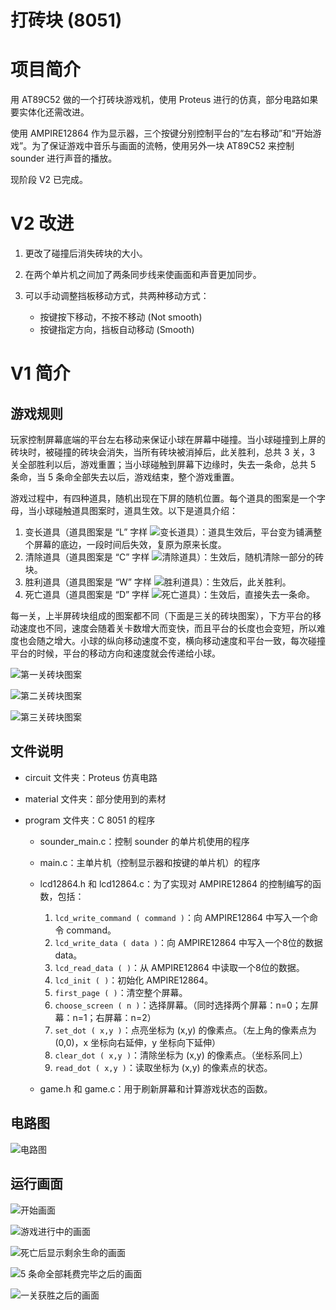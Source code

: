 打砖块 (8051)
==============

# 项目简介

用 AT89C52 做的一个打砖块游戏机，使用 Proteus 进行的仿真，部分电路如果要实体化还需改进。

使用 AMPIRE12864 作为显示器，三个按键分别控制平台的“左右移动”和“开始游戏”。为了保证游戏中音乐与画面的流畅，使用另外一块 AT89C52 来控制 sounder 进行声音的播放。

现阶段 V2 已完成。

# V2 改进

1. 更改了碰撞后消失砖块的大小。
2. 在两个单片机之间加了两条同步线来使画面和声音更加同步。
3. 可以手动调整挡板移动方式，共两种移动方式：
   
   - 按键按下移动，不按不移动 (Not smooth)
   - 按键指定方向，挡板自动移动 (Smooth)

# V1 简介

## 游戏规则

玩家控制屏幕底端的平台左右移动来保证小球在屏幕中碰撞。当小球碰撞到上屏的砖块时，被碰撞的砖块会消失，当所有砖块被消掉后，此关胜利，总共 3 关，3 关全部胜利以后，游戏重置；当小球碰触到屏幕下边缘时，失去一条命，总共 5 条命，当 5 条命全部失去以后，游戏结束，整个游戏重置。

游戏过程中，有四种道具，随机出现在下屏的随机位置。每个道具的图案是一个字母，当小球碰触道具图案时，道具生效。以下是道具介绍：

1. 变长道具（道具图案是 “L” 字样 ![变长道具](https://lh5.googleusercontent.com/-ay36V6-TnVw/UoeDXl8zxmI/AAAAAAAABWo/aq7HFFR_784/s31/%25E5%25B1%258F%25E5%25B9%2595%25E5%25BF%25AB%25E7%2585%25A7%25202013-11-16%2520%25E4%25B8%258B%25E5%258D%258810.20.08.png)）：道具生效后，平台变为铺满整个屏幕的底边，一段时间后失效，复原为原来长度。
2. 清除道具（道具图案是 “C” 字样 ![清除道具](https://lh6.googleusercontent.com/-_PYJavumack/UoeDX7XP9TI/AAAAAAAABWs/Ign1Zn3GPeA/s33/%25E5%25B1%258F%25E5%25B9%2595%25E5%25BF%25AB%25E7%2585%25A7%25202013-11-16%2520%25E4%25B8%258B%25E5%258D%258810.20.24.png)）：生效后，随机清除一部分的砖块。
3. 胜利道具（道具图案是 “W” 字样 ![胜利道具](https://lh6.googleusercontent.com/-DG5aOe5ti0s/UoeDYLY2ViI/AAAAAAAABWk/OsG_balBJP8/s35/%25E5%25B1%258F%25E5%25B9%2595%25E5%25BF%25AB%25E7%2585%25A7%25202013-11-16%2520%25E4%25B8%258B%25E5%258D%258810.21.08.png)）：生效后，此关胜利。
4. 死亡道具（道具图案是 “D” 字样 ![死亡道具](https://lh3.googleusercontent.com/-btLEA34gYD4/UoeDXMaDysI/AAAAAAAABWU/QtzDuDzqYYM/s29/%25E5%25B1%258F%25E5%25B9%2595%25E5%25BF%25AB%25E7%2585%25A7%25202013-11-16%2520%25E4%25B8%258B%25E5%258D%258810.19.42.png)）：生效后，直接失去一条命。

每一关，上半屏砖块组成的图案都不同（下面是三关的砖块图案），下方平台的移动速度也不同，速度会随着关卡数增大而变快，而且平台的长度也会变短，所以难度也会随之增大。小球的纵向移动速度不变，横向移动速度和平台一致，每次碰撞平台的时候，平台的移动方向和速度就会传递给小球。

![第一关砖块图案](https://lh5.googleusercontent.com/-OciVp2e6XnE/UoeDXIK9vcI/AAAAAAAABWM/gzRk9e89D7I/s455/%25E5%25B1%258F%25E5%25B9%2595%25E5%25BF%25AB%25E7%2585%25A7%25202013-11-16%2520%25E4%25B8%258B%25E5%258D%258810.19.20.png)

![第二关砖块图案](https://lh6.googleusercontent.com/-d3jCz1ka0pw/UoeDaTrBJPI/AAAAAAAABXQ/fnqbIvgXodg/s452/%25E5%25B1%258F%25E5%25B9%2595%25E5%25BF%25AB%25E7%2585%25A7%25202013-11-16%2520%25E4%25B8%258B%25E5%258D%258810.24.24.png)

![第三关砖块图案](https://lh6.googleusercontent.com/-BRp240xR57w/UoeDasw4kMI/AAAAAAAABXY/KX8Rw5KPsBQ/s453/%25E5%25B1%258F%25E5%25B9%2595%25E5%25BF%25AB%25E7%2585%25A7%25202013-11-16%2520%25E4%25B8%258B%25E5%258D%258810.26.44.png)


## 文件说明

+ circuit 文件夹：Proteus 仿真电路
+ material 文件夹：部分使用到的素材
+ program 文件夹：C 8051 的程序

  - sounder_main.c：控制 sounder 的单片机使用的程序
  - main.c：主单片机（控制显示器和按键的单片机）的程序
  - lcd12864.h 和 lcd12864.c：为了实现对 AMPIRE12864 的控制编写的函数，包括：
  
    1. ```lcd_write_command ( command )```：向 AMPIRE12864 中写入一个命令 command。
    2. ```lcd_write_data ( data )```：向 AMPIRE12864 中写入一个8位的数据 data。
    3. ```lcd_read_data ( )```：从 AMPIRE12864 中读取一个8位的数据。
    4. ```lcd_init ( )```：初始化 AMPIRE12864。
    5. ```first_page ( )```：清空整个屏幕。
    6. ```choose_screen ( n )```：选择屏幕。（同时选择两个屏幕：n=0；左屏幕：n=1；右屏幕：n=2）
    7. ```set_dot ( x,y )```：点亮坐标为 (x,y) 的像素点。（左上角的像素点为 (0,0)，x 坐标向右延伸，y 坐标向下延伸）
    8. ```clear_dot ( x,y )```：清除坐标为 (x,y) 的像素点。（坐标系同上）
    9. ```read_dot ( x,y )```：读取坐标为 (x,y) 的像素点的状态。
  - game.h 和 game.c：用于刷新屏幕和计算游戏状态的函数。

## 电路图

![电路图](https://lh6.googleusercontent.com/-ldlHxz4m384/UocrUK_Sy4I/AAAAAAAABV0/RSKXVdsHxJc/s720/circuit.jpg)

## 运行画面

![开始画面](https://lh5.googleusercontent.com/-Zfwu4WWGgPA/UoeDXAfFipI/AAAAAAAABWQ/r451XxrQqQs/s543/%25E5%25B1%258F%25E5%25B9%2595%25E5%25BF%25AB%25E7%2585%25A7%25202013-11-16%2520%25E4%25B8%258B%25E5%258D%258810.18.47.png)

![游戏进行中的画面](https://lh4.googleusercontent.com/-kP_-IcYWnk0/UoeDY4d1ljI/AAAAAAAABXI/VZ0FNyGnSY4/s535/%25E5%25B1%258F%25E5%25B9%2595%25E5%25BF%25AB%25E7%2585%25A7%25202013-11-16%2520%25E4%25B8%258B%25E5%258D%258810.21.47.png)

![死亡后显示剩余生命的画面](https://lh5.googleusercontent.com/-wRC1xSJ4d4E/UoeDZG8JYvI/AAAAAAAABXA/GJjNwrrN1Fk/s544/%25E5%25B1%258F%25E5%25B9%2595%25E5%25BF%25AB%25E7%2585%25A7%25202013-11-16%2520%25E4%25B8%258B%25E5%258D%258810.22.17.png)

![5 条命全部耗费完毕之后的画面](https://lh6.googleusercontent.com/-NJ48URX34xc/UoeDZUi1y6I/AAAAAAAABW8/C0oJXVNGqoc/s528/%25E5%25B1%258F%25E5%25B9%2595%25E5%25BF%25AB%25E7%2585%25A7%25202013-11-16%2520%25E4%25B8%258B%25E5%258D%258810.22.48.png)

![一关获胜之后的画面](https://lh4.googleusercontent.com/-IM0DGKy4E1Y/UoeDaDz8iLI/AAAAAAAABXc/XecvfvZClZY/s530/%25E5%25B1%258F%25E5%25B9%2595%25E5%25BF%25AB%25E7%2585%25A7%25202013-11-16%2520%25E4%25B8%258B%25E5%258D%258810.24.09.png)
